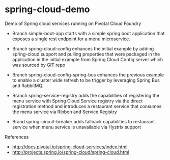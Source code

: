 # spring-cloud-demo
Demo of Spring cloud services running on Pivotal Cloud Foundry

- Branch simple-boot-app starts with a simple spring boot application that exposes a single rest endpoint for a menu microservice.

- Branch spring-cloud-config enhances the initial example by adding spring-cloud support and pulling properties that were packaged in the application in the initial example from Spring Cloud Config server which was sourced by GIT repo

- Branch spring-cloud-config-spring-bus enhances the previous example to enable a cluster wide refresh to be trigger by leveraging Spring Bus and RabbitMQ.

- Branch spring-service-registry adds the capabilities of registering the menu service with Spring Cloud Service registry via the direct registration method and introduces a restaurant service that consumes the menu service via Ribbon and Service Registry

- Brand spring-circuit-breaker adds fallback capabilities to restaurant service when menu service is unavailable via Hystrix support


References

- http://docs.pivotal.io/spring-cloud-services/index.html
- http://projects.spring.io/spring-cloud/spring-cloud.html
